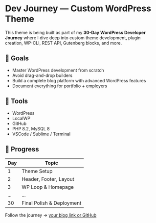 # Dev Journey — Custom WordPress Theme

This theme is being built as part of my **30-Day WordPress Developer Journey** where I dive deep into custom theme development, plugin creation, WP-CLI, REST API, Gutenberg blocks, and more.

## 🚀 Goals

- Master WordPress development from scratch
- Avoid drag-and-drop builders
- Build a complete blog platform with advanced WordPress features
- Document everything for portfolio + employers

## 🔧 Tools

- WordPress
- LocalWP
- GitHub
- PHP 8.2, MySQL 8
- VSCode / Sublime / Terminal

## 📅 Progress

| Day | Topic |
|-----|-------|
| 1   | Theme Setup |
| 2   | Header, Footer, Layout |
| 3   | WP Loop & Homepage |
| ... | ... |
| 30  | Final Polish & Deployment |

Follow the journey → [your blog link or GitHub](#)
